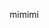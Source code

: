 mimimi


<!---
eggy-pancake/eggy-pancake is a ✨ special ✨ repository because its `README.md` (this file) appears on your GitHub profile.
You can click the Preview link to take a look at your changes.
--->
